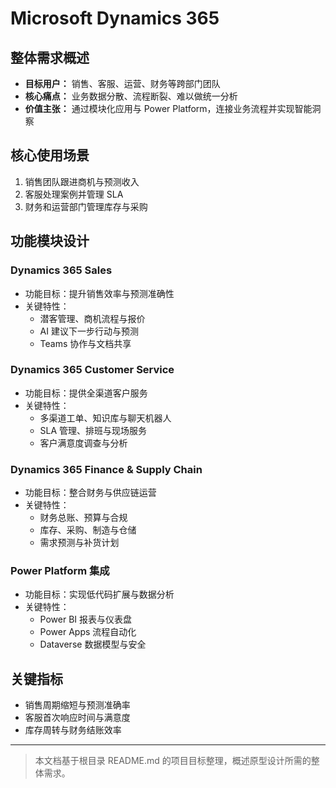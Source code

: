 # Microsoft Dynamics 365

## 整体需求概述

- **目标用户：** 销售、客服、运营、财务等跨部门团队
- **核心痛点：** 业务数据分散、流程断裂、难以做统一分析
- **价值主张：** 通过模块化应用与 Power Platform，连接业务流程并实现智能洞察

## 核心使用场景

1. 销售团队跟进商机与预测收入
2. 客服处理案例并管理 SLA
3. 财务和运营部门管理库存与采购

## 功能模块设计

### Dynamics 365 Sales

- 功能目标：提升销售效率与预测准确性
- 关键特性：
  - 潜客管理、商机流程与报价
  - AI 建议下一步行动与预测
  - Teams 协作与文档共享

### Dynamics 365 Customer Service

- 功能目标：提供全渠道客户服务
- 关键特性：
  - 多渠道工单、知识库与聊天机器人
  - SLA 管理、排班与现场服务
  - 客户满意度调查与分析

### Dynamics 365 Finance & Supply Chain

- 功能目标：整合财务与供应链运营
- 关键特性：
  - 财务总账、预算与合规
  - 库存、采购、制造与仓储
  - 需求预测与补货计划

### Power Platform 集成

- 功能目标：实现低代码扩展与数据分析
- 关键特性：
  - Power BI 报表与仪表盘
  - Power Apps 流程自动化
  - Dataverse 数据模型与安全

## 关键指标

- 销售周期缩短与预测准确率
- 客服首次响应时间与满意度
- 库存周转与财务结账效率

---

> 本文档基于根目录 README.md 的项目目标整理，概述原型设计所需的整体需求。